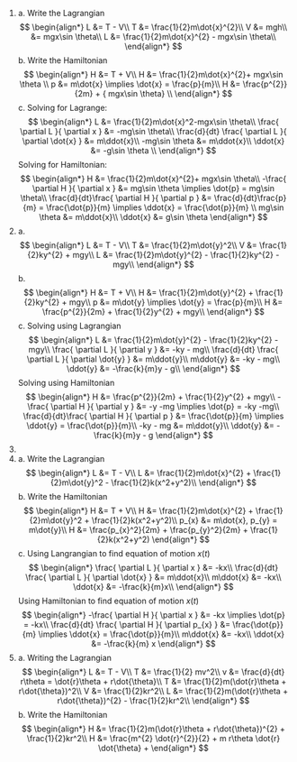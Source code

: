 1. a. Write the Lagrangian
$$
\begin{align*}
L &= T - V\\
T &= \frac{1}{2}m\dot{x}^{2}\\
V &= mgh\\
&= mgx\sin \theta\\
L &= \frac{1}{2}m\dot{x}^{2} - mgx\sin \theta\\
\end{align*}
$$
	b. Write the Hamiltonian
$$
\begin{align*}
H &= T + V\\
H &= \frac{1}{2}m\dot{x}^{2}+ mgx\sin \theta \\
p &= m\dot{x} \implies \dot{x} = \frac{p}{m}\\
H &= \frac{p^{2}}{2m} + { mgx\sin \theta} \\
\end{align*}
$$
	c. Solving for Lagrange:
$$
\begin{align*}
L &= \frac{1}{2}m\dot{x}^2-mgx\sin \theta\\
\frac{ \partial L }{ \partial x } &= -mg\sin \theta\\
\frac{d}{dt} \frac{ \partial L }{ \partial \dot{x} } &= m\ddot{x}\\
-mg\sin \theta &= m\ddot{x}\\
\ddot{x} &= -g\sin \theta \\
\end{align*}
$$
		Solving for Hamiltonian:
$$
\begin{align*}
H &= \frac{1}{2}m\dot{x}^{2}+ mgx\sin \theta\\
-\frac{ \partial H }{ \partial x }  &= mg\sin \theta \implies \dot{p} = mg\sin \theta\\
\frac{d}{dt}\frac{ \partial H }{ \partial p } &= \frac{d}{dt}\frac{p}{m} = \frac{\dot{p}}{m} \implies \ddot{x} = \frac{\dot{p}}{m} \\
mg\sin \theta &= m\ddot{x}\\
\ddot{x} &= g\sin \theta 
\end{align*}
$$
2. a. 
$$
\begin{align*}
L &= T - V\\
T &= \frac{1}{2}m\dot{y}^2\\
V &= \frac{1}{2}ky^{2} + mgy\\
L &= \frac{1}{2}m\dot{y}^{2} - \frac{1}{2}ky^{2} - mgy\\
\end{align*}
$$
	b. 
$$
\begin{align*}
H &= T + V\\
H &= \frac{1}{2}m\dot{y}^{2} + \frac{1}{2}ky^{2} + mgy\\
p &= m\dot{y} \implies \dot{y} = \frac{p}{m}\\
H &= \frac{p^{2}}{2m} + \frac{1}{2}y^{2} + mgy\\
\end{align*}
$$
	c.  Solving using Lagrangian
$$
\begin{align*}
L &= \frac{1}{2}m\dot{y}^{2} - \frac{1}{2}ky^{2} - mgy\\
\frac{ \partial L }{ \partial y } &= -ky - mg\\
\frac{d}{dt} \frac{ \partial L }{ \partial \dot{y} } &= m\ddot{y}\\
m\ddot{y} &= -ky - mg\\
\ddot{y} &= -\frac{k}{m}y - g\\
\end{align*}
$$
		Solving using Hamiltonian
$$
\begin{align*}
H &= \frac{p^{2}}{2m} + \frac{1}{2}y^{2} + mgy\\
-\frac{ \partial H }{ \partial y } &= -y -mg \implies \dot{p} = -ky -mg\\
\frac{d}{dt}\frac{ \partial H }{ \partial p } &= \frac{\dot{p}}{m} \implies \ddot{y} = \frac{\dot{p}}{m}\\
-ky - mg &= m\ddot{y}\\
\ddot{y} &= -\frac{k}{m}y - g
\end{align*}
$$
3. 
4. a. Write the Lagrangian
$$
\begin{align*}
L &= T - V\\
L &= \frac{1}{2}m\dot{x}^{2} + \frac{1}{2}m\dot{y}^2 - \frac{1}{2}k(x^2+y^2)\\
\end{align*}
$$
	b. Write the Hamiltonian
$$
\begin{align*}
H &= T + V\\
H &= \frac{1}{2}m\dot{x}^{2} + \frac{1}{2}m\dot{y}^2 + \frac{1}{2}k(x^2+y^2)\\
p_{x} &= m\dot{x}, p_{y} = m\dot{y}\\
H &= \frac{p_{x}^2}{2m} + \frac{p_{y}^2}{2m} + \frac{1}{2}k(x^2+y^2)
\end{align*}
$$
	c. Using Langrangian to find equation of motion $x(t)$
$$
\begin{align*}
\frac{ \partial L }{ \partial x } &= -kx\\
\frac{d}{dt} \frac{ \partial L }{ \partial \dot{x} } &= m\ddot{x}\\
m\ddot{x} &= -kx\\
\ddot{x} &= -\frac{k}{m}x\\ 
\end{align*}
$$
		Using Hamiltonian to find equation of motion $x(t)$
$$
\begin{align*}
-\frac{ \partial H }{ \partial x } &= -kx \implies \dot{p} = -kx\\ 
\frac{d}{dt} \frac{ \partial H }{ \partial p_{x} } &= \frac{\dot{p}}{m} \implies \ddot{x} = \frac{\dot{p}}{m}\\
m\ddot{x} &= -kx\\
\ddot{x} &= -\frac{k}{m} x
\end{align*}
$$
5. a. Writing the Lagrangian
$$
\begin{align*}
L &= T - V\\
T &= \frac{1}{2} mv^2\\
v &= \frac{d}{dt} r\theta = \dot{r}\theta + r\dot{\theta}\\
T &= \frac{1}{2}m(\dot{r}\theta + r\dot{\theta})^2\\
V &= \frac{1}{2}kr^2\\
L &= \frac{1}{2}m(\dot{r}\theta + r\dot{\theta})^{2} - \frac{1}{2}kr^2\\
\end{align*}
$$
	b. Write the Hamiltonian
$$
\begin{align*}
H &= \frac{1}{2}m(\dot{r}\theta + r\dot{\theta})^{2} + \frac{1}{2}kr^2\\
H &= \frac{m^{2} \dot{r}^{2}}{2} + m r\theta \dot{r} \dot{\theta} + 
\end{align*}
$$